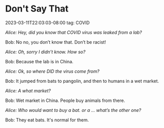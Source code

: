 # Don't Say That
2023-03-11T22:03:03-08:00
tag: COVID

_Alice: Hey, did you know that COVID virus was leaked from a lab?_

Bob: No no, you don’t know that. Don’t be racist!

_Alice: Oh, sorry I didn’t know. How so?_

Bob: Because the lab is in China.

_Alice: Ok, so where DID the virus come from?_

Bob: It jumped from bats to pangolin, and then to humans in a wet market.

_Alice: A what market?_

Bob: Wet market in China. People buy animals from there.

_Alice: Who would want to buy a bat. or a … what’s the other one?_

Bob: They eat bats. It's normal for them.
